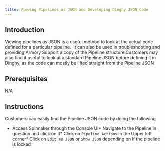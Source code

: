 ```yaml
---
title: Viewing Pipelines as JSON and Developing Dinghy JSON Code
---
```


## Introduction
Viewing pipelines as JSON is a useful method to look at the actual code defined for a particular pipeline.  It can also be used in troubleshooting and providing Armory Support a copy of the Pipeline structure.Customers may also find it useful to look at a standard Pipeline JSON before defining it in Dinghy, as the code can mostly be lifted straight from the Pipeline JSON

## Prerequisites
N/A

## Instructions
Customers can easily find the Pipeline JSON code by doing the following
* Access Spinnaker through the Console UI* Navigate to the Pipeline in question and click on it* Click on ```Pipeline Actions``` in the Upper left corner* Click on ```Edit as JSON``` or ```Show JSON``` depending on if the pipeline is locked


